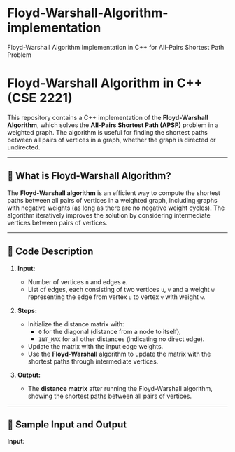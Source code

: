 # Floyd-Warshall-Algorithm-implementation
Floyd-Warshall Algorithm Implementation in C++ for All-Pairs Shortest Path Problem
# Floyd-Warshall Algorithm in C++ (CSE 2221)

This repository contains a C++ implementation of the **Floyd-Warshall Algorithm**, which solves the **All-Pairs Shortest Path (APSP)** problem in a weighted graph. The algorithm is useful for finding the shortest paths between all pairs of vertices in a graph, whether the graph is directed or undirected.

---

## 🧠 What is Floyd-Warshall Algorithm?

The **Floyd-Warshall algorithm** is an efficient way to compute the shortest paths between all pairs of vertices in a weighted graph, including graphs with negative weights (as long as there are no negative weight cycles). The algorithm iteratively improves the solution by considering intermediate vertices between pairs of vertices.

---

## 🔧 Code Description

1. **Input:**
   - Number of vertices `n` and edges `e`.
   - List of edges, each consisting of two vertices `u`, `v` and a weight `w` representing the edge from vertex `u` to vertex `v` with weight `w`.

2. **Steps:**
   - Initialize the distance matrix with:
     - `0` for the diagonal (distance from a node to itself),
     - `INT_MAX` for all other distances (indicating no direct edge).
   - Update the matrix with the input edge weights.
   - Use the **Floyd-Warshall** algorithm to update the matrix with the shortest paths through intermediate vertices.

3. **Output:**
   - The **distance matrix** after running the Floyd-Warshall algorithm, showing the shortest paths between all pairs of vertices.

---

## 📝 Sample Input and Output

**Input:**
